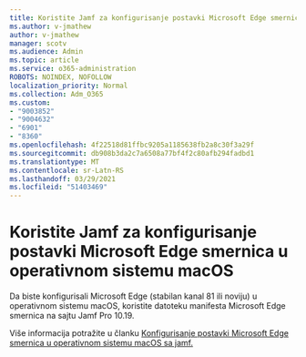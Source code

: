 ```yaml
---
title: Koristite Jamf za konfigurisanje postavki Microsoft Edge smernica u operativnom sistemu macOS
ms.author: v-jmathew
author: v-jmathew
manager: scotv
ms.audience: Admin
ms.topic: article
ms.service: o365-administration
ROBOTS: NOINDEX, NOFOLLOW
localization_priority: Normal
ms.collection: Adm_O365
ms.custom:
- "9003852"
- "9004632"
- "6901"
- "8360"
ms.openlocfilehash: 4f22518d81ffbc9205a1185638fb2a8c30f3a29f
ms.sourcegitcommit: db908b3da2c7a6508a77bf4f2c80afb294fadbd1
ms.translationtype: MT
ms.contentlocale: sr-Latn-RS
ms.lasthandoff: 03/29/2021
ms.locfileid: "51403469"
---
```

# <a name="use-jamf-to-configure-microsoft-edge-policy-settings-on-macos"></a>Koristite Jamf za konfigurisanje postavki Microsoft Edge smernica u operativnom sistemu macOS

Da biste konfigurisali Microsoft Edge (stabilan kanal 81 ili noviju) u operativnom sistemu macOS, koristite datoteku manifesta Microsoft Edge smernica na sajtu Jamf Pro 10.19.

Više informacija potražite u članku [Konfigurisanje postavki Microsoft Edge smernica u operativnom sistemu macOS sa jamf.](https://go.microsoft.com/fwlink/?linkid=2134761)

